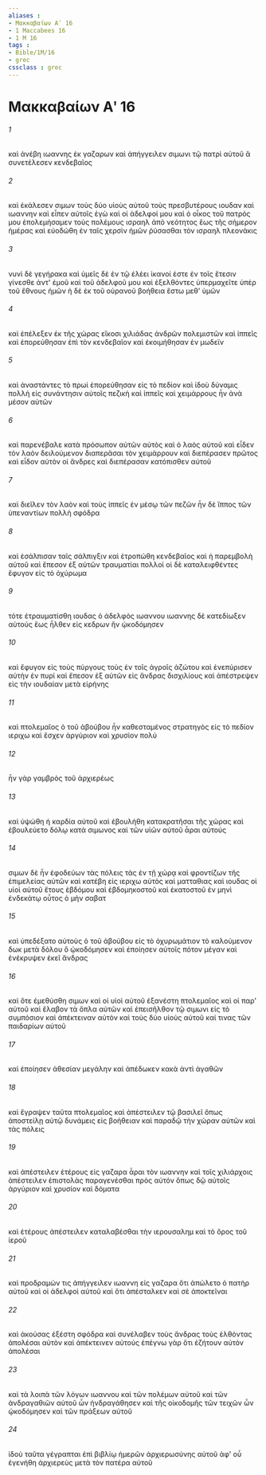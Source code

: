 ```yaml
---
aliases : 
- Μακκαβαίων Αʹ 16
- 1 Maccabees 16
- 1 M 16
tags : 
- Bible/1M/16
- grec
cssclass : grec
---
```


# Μακκαβαίων Αʹ 16

###### 1
καὶ ἀνέβη ιωαννης ἐκ γαζαρων καὶ ἀπήγγειλεν σιμωνι τῷ πατρὶ αὐτοῦ ἃ συνετέλεσεν κενδεβαῖος
###### 2
καὶ ἐκάλεσεν σιμων τοὺς δύο υἱοὺς αὐτοῦ τοὺς πρεσβυτέρους ιουδαν καὶ ιωαννην καὶ εἶπεν αὐτοῖς ἐγὼ καὶ οἱ ἀδελφοί μου καὶ ὁ οἶκος τοῦ πατρός μου ἐπολεμήσαμεν τοὺς πολέμους ισραηλ ἀπὸ νεότητος ἕως τῆς σήμερον ἡμέρας καὶ εὐοδώθη ἐν ταῖς χερσὶν ἡμῶν ῥύσασθαι τὸν ισραηλ πλεονάκις
###### 3
νυνὶ δὲ γεγήρακα καὶ ὑμεῖς δὲ ἐν τῷ ἐλέει ἱκανοί ἐστε ἐν τοῖς ἔτεσιν γίνεσθε ἀντ' ἐμοῦ καὶ τοῦ ἀδελφοῦ μου καὶ ἐξελθόντες ὑπερμαχεῖτε ὑπὲρ τοῦ ἔθνους ἡμῶν ἡ δὲ ἐκ τοῦ οὐρανοῦ βοήθεια ἔστω μεθ' ὑμῶν
###### 4
καὶ ἐπέλεξεν ἐκ τῆς χώρας εἴκοσι χιλιάδας ἀνδρῶν πολεμιστῶν καὶ ἱππεῖς καὶ ἐπορεύθησαν ἐπὶ τὸν κενδεβαῖον καὶ ἐκοιμήθησαν ἐν μωδεϊν
###### 5
καὶ ἀναστάντες τὸ πρωὶ ἐπορεύθησαν εἰς τὸ πεδίον καὶ ἰδοὺ δύναμις πολλὴ εἰς συνάντησιν αὐτοῖς πεζικὴ καὶ ἱππεῖς καὶ χειμάρρους ἦν ἀνὰ μέσον αὐτῶν
###### 6
καὶ παρενέβαλε κατὰ πρόσωπον αὐτῶν αὐτὸς καὶ ὁ λαὸς αὐτοῦ καὶ εἶδεν τὸν λαὸν δειλούμενον διαπερᾶσαι τὸν χειμάρρουν καὶ διεπέρασεν πρῶτος καὶ εἶδον αὐτὸν οἱ ἄνδρες καὶ διεπέρασαν κατόπισθεν αὐτοῦ
###### 7
καὶ διεῖλεν τὸν λαὸν καὶ τοὺς ἱππεῖς ἐν μέσῳ τῶν πεζῶν ἦν δὲ ἵππος τῶν ὑπεναντίων πολλὴ σφόδρα
###### 8
καὶ ἐσάλπισαν ταῖς σάλπιγξιν καὶ ἐτροπώθη κενδεβαῖος καὶ ἡ παρεμβολὴ αὐτοῦ καὶ ἔπεσον ἐξ αὐτῶν τραυματίαι πολλοί οἱ δὲ καταλειφθέντες ἔφυγον εἰς τὸ ὀχύρωμα
###### 9
τότε ἐτραυματίσθη ιουδας ὁ ἀδελφὸς ιωαννου ιωαννης δὲ κατεδίωξεν αὐτούς ἕως ἦλθεν εἰς κεδρων ἣν ᾠκοδόμησεν
###### 10
καὶ ἔφυγον εἰς τοὺς πύργους τοὺς ἐν τοῖς ἀγροῖς ἀζώτου καὶ ἐνεπύρισεν αὐτὴν ἐν πυρί καὶ ἔπεσον ἐξ αὐτῶν εἰς ἄνδρας δισχιλίους καὶ ἀπέστρεψεν εἰς τὴν ιουδαίαν μετὰ εἰρήνης
###### 11
καὶ πτολεμαῖος ὁ τοῦ ἀβούβου ἦν καθεσταμένος στρατηγὸς εἰς τὸ πεδίον ιεριχω καὶ ἔσχεν ἀργύριον καὶ χρυσίον πολύ
###### 12
ἦν γὰρ γαμβρὸς τοῦ ἀρχιερέως
###### 13
καὶ ὑψώθη ἡ καρδία αὐτοῦ καὶ ἐβουλήθη κατακρατῆσαι τῆς χώρας καὶ ἐβουλεύετο δόλῳ κατὰ σιμωνος καὶ τῶν υἱῶν αὐτοῦ ἆραι αὐτούς
###### 14
σιμων δὲ ἦν ἐφοδεύων τὰς πόλεις τὰς ἐν τῇ χώρᾳ καὶ φροντίζων τῆς ἐπιμελείας αὐτῶν καὶ κατέβη εἰς ιεριχω αὐτὸς καὶ ματταθιας καὶ ιουδας οἱ υἱοὶ αὐτοῦ ἔτους ἑβδόμου καὶ ἑβδομηκοστοῦ καὶ ἑκατοστοῦ ἐν μηνὶ ἑνδεκάτῳ οὗτος ὁ μὴν σαβατ
###### 15
καὶ ὑπεδέξατο αὐτοὺς ὁ τοῦ ἀβούβου εἰς τὸ ὀχυρωμάτιον τὸ καλούμενον δωκ μετὰ δόλου ὃ ᾠκοδόμησεν καὶ ἐποίησεν αὐτοῖς πότον μέγαν καὶ ἐνέκρυψεν ἐκεῖ ἄνδρας
###### 16
καὶ ὅτε ἐμεθύσθη σιμων καὶ οἱ υἱοὶ αὐτοῦ ἐξανέστη πτολεμαῖος καὶ οἱ παρ' αὐτοῦ καὶ ἔλαβον τὰ ὅπλα αὐτῶν καὶ ἐπεισῆλθον τῷ σιμωνι εἰς τὸ συμπόσιον καὶ ἀπέκτειναν αὐτὸν καὶ τοὺς δύο υἱοὺς αὐτοῦ καί τινας τῶν παιδαρίων αὐτοῦ
###### 17
καὶ ἐποίησεν ἀθεσίαν μεγάλην καὶ ἀπέδωκεν κακὰ ἀντὶ ἀγαθῶν
###### 18
καὶ ἔγραψεν ταῦτα πτολεμαῖος καὶ ἀπέστειλεν τῷ βασιλεῖ ὅπως ἀποστείλῃ αὐτῷ δυνάμεις εἰς βοήθειαν καὶ παραδῷ τὴν χώραν αὐτῶν καὶ τὰς πόλεις
###### 19
καὶ ἀπέστειλεν ἑτέρους εἰς γαζαρα ἆραι τὸν ιωαννην καὶ τοῖς χιλιάρχοις ἀπέστειλεν ἐπιστολὰς παραγενέσθαι πρὸς αὐτόν ὅπως δῷ αὐτοῖς ἀργύριον καὶ χρυσίον καὶ δόματα
###### 20
καὶ ἑτέρους ἀπέστειλεν καταλαβέσθαι τὴν ιερουσαλημ καὶ τὸ ὄρος τοῦ ἱεροῦ
###### 21
καὶ προδραμών τις ἀπήγγειλεν ιωαννη εἰς γαζαρα ὅτι ἀπώλετο ὁ πατὴρ αὐτοῦ καὶ οἱ ἀδελφοὶ αὐτοῦ καὶ ὅτι ἀπέσταλκεν καὶ σὲ ἀποκτεῖναι
###### 22
καὶ ἀκούσας ἐξέστη σφόδρα καὶ συνέλαβεν τοὺς ἄνδρας τοὺς ἐλθόντας ἀπολέσαι αὐτὸν καὶ ἀπέκτεινεν αὐτούς ἐπέγνω γὰρ ὅτι ἐζήτουν αὐτὸν ἀπολέσαι
###### 23
καὶ τὰ λοιπὰ τῶν λόγων ιωαννου καὶ τῶν πολέμων αὐτοῦ καὶ τῶν ἀνδραγαθιῶν αὐτοῦ ὧν ἠνδραγάθησεν καὶ τῆς οἰκοδομῆς τῶν τειχῶν ὧν ᾠκοδόμησεν καὶ τῶν πράξεων αὐτοῦ
###### 24
ἰδοὺ ταῦτα γέγραπται ἐπὶ βιβλίῳ ἡμερῶν ἀρχιερωσύνης αὐτοῦ ἀφ' οὗ ἐγενήθη ἀρχιερεὺς μετὰ τὸν πατέρα αὐτοῦ
